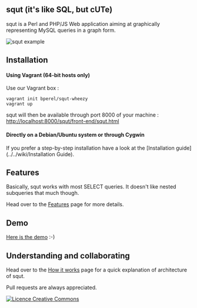 ## squt (it's like SQL, but cUTe)

squt is a Perl and PHP/JS Web application aiming at graphically representing MySQL queries in a graph form.

![squt example](https://raw.github.com/wiki/bperel/squt/images/squt_example.png)


## Installation

#### Using Vagrant (64-bit hosts only)

Use our Vagrant box :
```
vagrant init bperel/squt-wheezy
vagrant up
```

squt will then be available through port 8000 of your machine : [http://localhost:8000/squt/front-end/squt.html](http://localhost:8000/squt/front-end/squt.html)

#### Directly on a Debian/Ubuntu system or through Cygwin

If you prefer a step-by-step installation have a look at the [Installation guide](../../wiki/Installation Guide).


## Features

Basically, squt works with most SELECT queries. It doesn't like nested subqueries that much though.

Head over to the [Features](../../wiki/Features) page for more details.

## Demo

[Here is the demo](http://62.210.239.25/squt/master/front-end/squt.html) :-)


## Understanding and collaborating

Head over to the [How it works](../../wiki/How-it-works) page for a quick explanation of architecture of squt.

Pull requests are always appreciated.


[<img alt="Licence Creative Commons" style="border-width:0" src="http://i.creativecommons.org/l/by-sa/3.0/fr/88x31.png" />](http://creativecommons.org/licenses/by-sa/3.0/legalcode)
